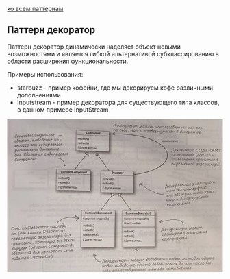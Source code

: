 [ко всем паттернам](../../README.md)

## Паттерн декоратор

Паттерн декоратор динамически наделяет объект новыми возможностями и является гибкой альтернативой субклассированию в области расширения функциональности.

Примеры использования:
* starbuzz - пример кофейни, где мы декорируем кофе различными дополнениями
* inputstream - пример декоратора для существующего типа классов, в данном примере InputStream

![схема](resource/decorator.jpg)